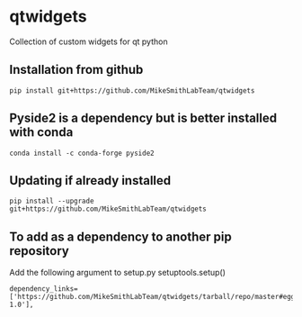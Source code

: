 # qtwidgets
Collection of custom widgets for qt python 


## Installation from github
    pip install git+https://github.com/MikeSmithLabTeam/qtwidgets
    
## Pyside2 is a dependency but is better installed with conda
    conda install -c conda-forge pyside2
    
## Updating if already installed
    pip install --upgrade git+https://github.com/MikeSmithLabTeam/qtwidgets
    
## To add as a dependency to another pip repository
Add the following argument to setup.py setuptools.setup()

    dependency_links=['https://github.com/MikeSmithLabTeam/qtwidgets/tarball/repo/master#egg=package-1.0'],
